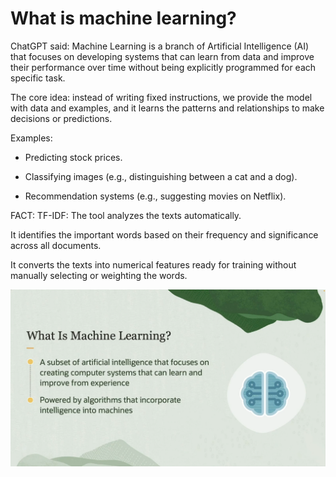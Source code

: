 # What is machine learning?

ChatGPT said:
Machine Learning is a branch of Artificial Intelligence (AI) that focuses on developing systems that can learn from data and improve their performance over time without being explicitly programmed for each specific task.

The core idea: instead of writing fixed instructions, we provide the model with data and examples, and it learns the patterns and relationships to make decisions or predictions.


Examples:

* Predicting stock prices.

* Classifying images (e.g., distinguishing between a cat and a dog).

* Recommendation systems (e.g., suggesting movies on Netflix).

FACT:
TF-IDF:
The tool analyzes the texts automatically.

It identifies the important words based on their frequency and significance across all documents.

It converts the texts into numerical features ready for training without manually selecting or weighting the words.


![ML](images/ML_define.png)